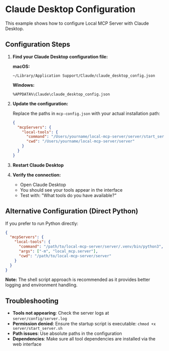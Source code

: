 # Claude Desktop Configuration

This example shows how to configure Local MCP Server with Claude Desktop.

## Configuration Steps

1. **Find your Claude Desktop configuration file:**

   **macOS:**
   ```
   ~/Library/Application Support/Claude/claude_desktop_config.json
   ```

   **Windows:**
   ```
   %APPDATA%\Claude\claude_desktop_config.json
   ```

2. **Update the configuration:**

   Replace the paths in `mcp-config.json` with your actual installation path:
   
   ```json
   {
     "mcpServers": {
       "local-tools": {
         "command": "/Users/yourname/local-mcp-server/server/start_server.sh",
         "cwd": "/Users/yourname/local-mcp-server/server"
       }
     }
   }
   ```

3. **Restart Claude Desktop**

4. **Verify the connection:**
   - Open Claude Desktop
   - You should see your tools appear in the interface
   - Test with: "What tools do you have available?"

## Alternative Configuration (Direct Python)

If you prefer to run Python directly:

```json
{
  "mcpServers": {
    "local-tools": {
      "command": "/path/to/local-mcp-server/server/.venv/bin/python3",
      "args": ["-m", "local_mcp.server"],
      "cwd": "/path/to/local-mcp-server/server"
    }
  }
}
```

**Note:** The shell script approach is recommended as it provides better logging and environment handling.

## Troubleshooting

- **Tools not appearing**: Check the server logs at `server/config/server.log`
- **Permission denied**: Ensure the startup script is executable: `chmod +x server/start_server.sh`
- **Path issues**: Use absolute paths in the configuration
- **Dependencies**: Make sure all tool dependencies are installed via the web interface
